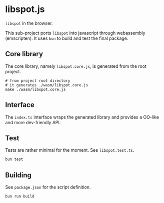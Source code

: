 # libspot.js

`libspot` in the browser.

This sub-project ports `libspot` into javascript through webassembly (emscripten).
It uses `bun` to build and test the final package.

## Core library

The core library, namely `libspot.core.js`, is generated from the root project.

```
# from project root directory
# it generates ./wasm/libspot.core.js
make ./wasm/libspot.core.js
```

## Interface

The `index.ts` interface wraps the generated library and provides a OO-like and more dev-friendly API.

## Test

Tests are rather minimal for the moment. See `libspot.test.ts`.

```bash
bun test
```

## Building

See `package.json` for the script definition.

```bash
bun run build
```

